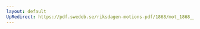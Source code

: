 ```yaml
---
layout: default
UpRedirect: https://pdf.swedeb.se/riksdagen-motions-pdf/1868/mot_1868__ak__00122/mot_1868__ak__00122_009.pdf
---
```

